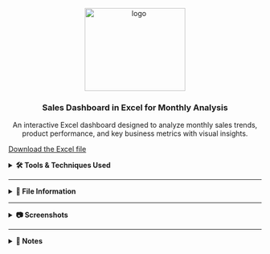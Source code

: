 <p align="center">
<img src="image.png"
alt="logo" width=200 height=165>
</p> 

<h3 align="center">Sales Dashboard in Excel for Monthly Analysis</h3> 
<p align="center">An interactive Excel dashboard designed to analyze monthly sales trends, product performance, and key business metrics with visual insights.</p>

[Download the Excel file](./sales_dashboard.xlsx)

<details>
<summary><b>🛠️ Tools & Techniques Used</b></summary>

This project was built entirely in **Microsoft Excel** using the following tools and features to create an interactive and dynamic sales analysis dashboard:

- **Pivot Tables** – for aggregating sales, profit, and quantity data by month, city, product, and personnel.
- **Slicers** – for filtering data dynamically by month and product category.
- **Pivot Charts** – for visualizing sales trends, top products, and performance by region and staff.
- **Conditional Formatting** – to highlight key metrics and top performers.
- **Custom Shapes & Icons** – to improve dashboard navigation and user experience.
- **Basic VBA Macros** *(if applicable)* – to enhance interactivity or automate simple actions. 

> This Excel dashboard allows users to explore monthly sales KPIs, identify top-performing products and employees, and gain insight into regional performance.

</details>

---

<details>
<summary><b>📁 File Information</b></summary>

| File Name | Description |
|-----------|-------------|
| `sales_analysis_dashboard.xlsx` | Excel file containing all analysis and dashboard elements |
| `dashboard_screenshots/` | Folder containing screenshots used for visual presentation |

</details>

---

<details>
<summary><b>📷 Screenshots</b></summary>

### 🧾 General Analysis Page  
![General Sales](Ekran%20görüntüsü%202025-07-04%20121310.png)

### 📦 Product-Based KPIs  
![Product Analysis](Ekran%20görüntüsü%202025-07-04%20121350.png)

</details>

---

<details>
<summary><b>📌 Notes</b></summary>

- This project demonstrates how Excel can be used to create a highly visual and interactive dashboard.
- All data is fictional and used for visualization purposes only.
- The design focuses on readability, clarity, and business relevance.

</details>
